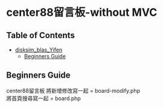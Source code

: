 center88留言板-without MVC
===

## Table of Contents
- [disksim_blas_Yifen](#disksim-blas-yifen)
  * [Beginners Guide](#beginners-guide)

## Beginners Guide

center88留言板
將新增修改寫一起 = board-modify.php  
將首頁搜尋寫一起 = board.php



